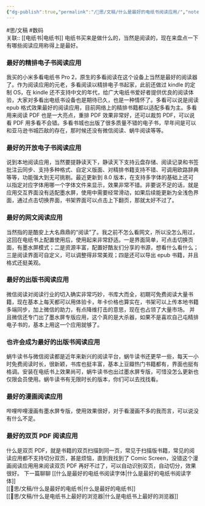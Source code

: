 ```yaml
---
{"dg-publish":true,"permalink":"/🧠思/文稿/什么是最好的电纸书阅读应用/","noteIcon":"3","created":"2023-04-06T14:21:18.601+08:00","updated":""}
---
```


#思/文稿 #数码  
关联:: [[电纸书\|电纸书]]
电纸书买来是做什么的，当然是阅读的，现在来盘点一下有哪些阅读应用称得上是最好。
### 最好的精排电子书阅读应用
我买的小米多看电纸书 Pro 2，原生的多看阅读在这个设备上当然是最好的阅读器了。作为阅读应用的元老，多看阅读以精排电子书起家，此前还做过 kindle 的定制 OS，在 kindle 还不支持中文的年代，给广大电纸书爱好者提供优良的阅读体验，大家对多看出电纸书设备也是期待已久，也是一种情怀了。多看可以说是阅读 epub 格式效果最好的阅读应用，目前网络上的精排书籍都以适配多看为主。多看用来阅读 PDF 也是一大亮点，重排 PDF 效果非常好，还可以裁剪 PDF，可以说看 PDF 用多看不会错。多看书城也出版了很多质量不错的电子书，早年间是可以和亚马逊书城匹敌的存在，那时候还没有微信阅读、蜗牛阅读等等。
### 最好的开放电子书阅读应用
说到本地阅读应用，当然要提静读天下，静读天下支持云盘存储、阅读记录和书签批注云同步、支持多种格式、自定义版面、对精排书籍支持不错、可调用欧路辞典等等，功能强大到无可挑剔。最近更新到 8.0 版本，在支持多字体的基础上还可以指定对应字体用哪一个字体文件来显示，效果非常不错。非要说不足的话，就是应用交互界面没有适配墨水屏，使用中需要经常滑动，如果后续能更新为全浅色界面，通过点击切换界面，书架界面可以点击上下翻页，那就太好不过了。
### 最好的网文阅读应用
当然指的是酷安上大名鼎鼎的“阅读”了。我之前不怎么看网文，所以没怎么用过，这回在电纸书上配置使用后，使用起来非常舒适。一是界面简单，可点击切换页面，有墨水屏模式；二是资源丰富，配置好酷友们分享的书源，想看什么看什么；三是阅读界面可自定义，可以调整得非常美观；四是还可以导出 epub 书籍，并且格式还挺美观。
### 最好的出版书阅读应用
微信阅读对阅读行业的切入确实非常巧妙，书库大而全，初期可免费阅读大量书籍，现在基本上每天都可以用体验卡，年卡价格也算实在，书架可以上传本地书籍多端同步，加上微信的助力，有点降维打击的意思，现在也占领了大量市场。
并且微信还专门出了墨水屏专版应用，这个真的是大杀器，如果不是喜欢自己屯精排电子书的，基本上用这一个应用就够了。
### 也许会成为最好的出版书阅读应用
蜗牛读书与微信阅读都是近年来新兴的阅读平台，蜗牛读书还更早一些，每天一小时免费阅读时长，很新颖，书库也挺丰富，基本上豆瓣热门书籍都有，界面也挺有格调。安装在电纸书上效果尚可，蜗牛读书也出过墨水屏专版，可惜没怎么更新也仅限会员使用。蜗牛读书有无限时长的版本，你们可以去找找看。
### 最好的漫画阅读应用
哔哩哔哩漫画有墨水屏专版，使用效果很好，对于看漫画不多的我而言，可以说没有什么不足。
### 最好的双页 PDF 阅读应用
什么是双页 PDF，就是书籍的双页扫描到同一页，常见于扫描版书籍，常见的阅读应用都不支持切分双页，甚是烦恼，直到我找到了 Comic Screen，没错这个漫画阅读应用用来阅读双页 PDF 再好不过了，可以自动识别双页，自动切分，效果很好。
下一篇聊聊 [[什么是最好的电纸书阅读字体\|什么是最好的电纸书阅读字体]]  
[[🧠思/文稿/什么是最好的电纸书\|什么是最好的电纸书]]  
[[🧠思/文稿/什么是电纸书上最好的浏览器\|什么是电纸书上最好的浏览器]]
